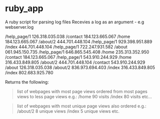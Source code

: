 # ruby_app
A ruby script for parsing log files
Recevies a log as an argument - e.g webserver.log

/help_page/1 126.318.035.038
/contact 184.123.665.067
/home 184.123.665.067
/about/2 444.701.448.104
/help_page/1 929.398.951.889
/index 444.701.448.104
/help_page/1 722.247.931.582
/about 061.945.150.735
/help_page/1 646.865.545.408
/home 235.313.352.950
/contact 184.123.665.067
/help_page/1 543.910.244.929
/home 316.433.849.805
/about/2 444.701.448.104
/contact 543.910.244.929
/about 126.318.035.038
/about/2 836.973.694.403
/index 316.433.849.805
/index 802.683.925.780

Returns the following:

> list of webpages with most page views ordered from most pages views to less page views 
e.g.:
/home 90 visits /index 80 visits etc... 

> list of webpages with most unique page views also ordered
e.g.:
/about/2 8 unique views /index 5 unique views etc.
